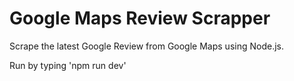 # Google Maps Review Scrapper
Scrape the latest Google Review from Google Maps using Node.js.

Run by typing 'npm run dev'